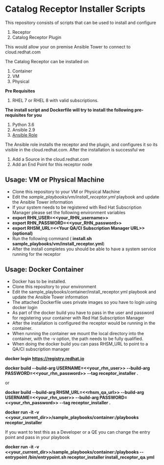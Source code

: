 # Catalog Receptor Installer Scripts

This repository consists of scripts that can be used to install and configure

 1. Receptor
 2. Catalog Receptor Plugin

This would allow your on premise Ansible Tower to connect to cloud.redhat.com

The Catalog Receptor can be installed on

 1. Container
 2. VM
 3. Physical 

**Pre Requisites**

 1. RHEL 7 or RHEL 8 with valid subscriptions.

**The install script and Dockerfile will try to install the following pre-requisites for you**

 1. Python 3.6
 2. Ansible 2.9
 3. [Ansible Role](https://galaxy.ansible.com/mkanoor/catalog_receptor_installer)

The Ansible role installs the receptor and the plugin, and configures it so its visible in the cloud.redhat.com. After the installation is successful we
1. Add a Source in the cloud.redhat.com
2. Add an End Point for this receptor node

## Usage: VM or Physical Machine

 - Clone this repository to your VM or Physical Machine
 - Edit the *sample_playbooks/vm/install_receptor.yml* playbook and update the Ansible Tower information
 - If your system needs to be registered with Red Hat Subscription Manager please set the following environment variables
 - **export RHN_USER=<<your_RHN_username>>**
 - **export RHN_PASSWORD=<<your_RHN_password>>**
 - **export RHSM_URL=<<Your QA/CI Subscription Manager URL>> (optional)**
 - Run the following command ( **install.sh sample_playbooks/vm/install_receptor.yml**)
 - After the install completes you should be able to have a system service running for the receptor

## Usage: Docker Container

- Docker has to be installed.
- Clone this repository to your environment
- Edit the sample_playbooks/container/install_receptor.yml playbook and update the Ansible Tower information
- The attached Dockerfile uses private images so you have to login using docker login
- As part of the docker build you have to pass in the user and password for registering your container with Red Hat Subscription Manager
- After the installation is configured the receptor would be running in the container.
- When running the container we mount the local directory into the container, with the -v option, the path needs to be fully qualified.
- When doing the docker build you can pass RHSM_URL to point to a QA/CI subscription manager


**docker login https://registry.redhat.io**

**docker build --build-arg USERNAME=<<your_rhn_user>> --build-arg  PASSWORD=<<your_rhn_password>> --tag receptor_installer .**

or

**docker build --build-arg RHSM_URL=<<rhsm_qa_url>> --build-arg USERNAME=<<your_rhn_user>> --build-arg  PASSWORD=<<your_rhn_password>> --tag receptor_installer .**

**docker run -it  -v <<your_current_dir>>/sample_playbooks/container:/playbooks receptor_installer**

If you want to test this as a Developer or a QE you can change the entry point and pass in your playbook

**docker run -it -v <<your_current_dir>>/sample_playbooks/container:/playbooks --entrypoint /bin/entrypoint.sh receptor_installer install_receptor_qa.yml**
